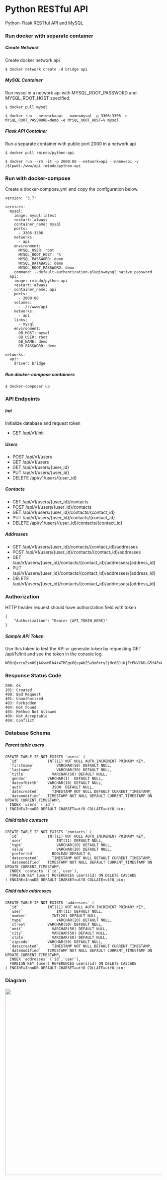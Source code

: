 # Python RESTful API

Python-Flask RESTful API and MySQL


### Run docker with separate container

##### Create Network
Create docker network api 
```
$ docker network create -d bridge api
```

##### MySQL Container
Run mysql in a network api with MYSQL_ROOT_PASSWORD and MYSQL_ROOT_HOST specified.
```
$ docker pull mysql
```
```
$ docker run --network=api --name=mysql -p 3306:3306 -e MYSQL_ROOT_PASSWORD=demo -e MYSQL_ROOT_HOST=% mysql
```


##### Flask API Container
Run a separate container with public port 2000 in a network api

```
$ docker pull rmindo/python-api
```
```
$ docker run --rm -it -p 2000:80 --network=api --name=api -v /$(pwd):/www/api rmindo/python-api
```

### Run with docker-compose
Create a docker-compose.yml and copy the configuration below.
```
version: '3.7'

services:
  mysql:
    image: mysql:latest
    restart: always
    container_name: mysql
    ports:
      - 3306:3306
    networks:
      - api
    environment:
      MYSQL_USER: root
      MYSQL_ROOT_HOST: '%'
      MYSQL_PASSWORD: demo
      MYSQL_DATABASE: demo
      MYSQL_ROOT_PASSWORD: demo
    command: --default-authentication-plugin=mysql_native_password
  api:
    image: rmindo/python-api
    restart: always
    container_name: api
    ports:
      - 2000:80
    volumes:
      - ./:/www/api
    networks:
      - api
    links:
      - mysql
    environment:
      DB_HOST: mysql
      DB_USER: root
      DB_NAME: demo
      DB_PASSWORD: demo

networks:
  api:
    driver: bridge
```

##### Run docker-compose containers
```
$ docker-composer up
```
### API Endpoints

##### Init
Initialize database and request token
- GET /api/v1/init

##### Users
- POST /api/v1/users
- GET /api/v1/users
- GET /api/v1/users/{user_id}
- PUT /api/v1/users/{user_id}
- DELETE /api/v1/users/{user_id}

##### Contacts
- GET /api/v1/users/{user_id}/contacts
- POST /api/v1/users/{user_id}/contacts
- GET /api/v1/users/{user_id}/contacts/{contact_id}
- PUT /api/v1/users/{user_id}/contacts/{contact_id}
- DELETE /api/v1/users/{user_id}/contacts/{contact_id}

##### Addresses
- GET /api/v1/users/{user_id}/contacts/{contact_id}/addresses
- POST /api/v1/users/{user_id}/contacts/{contact_id}/addresses
- GET /api/v1/users/{user_id}/contacts/{contact_id}/addresses/{address_id}
- PUT /api/v1/users/{user_id}/contacts/{contact_id}/addresses/{address_id}
- DELETE /api/v1/users/{user_id}/contacts/{contact_id}/addresses/{address_id}


### Authorization
HTTP header request should have authorization field with token
```
{
    "Authorization": "Bearer {API_TOKEN_HERE}"
}
```

##### Sample API Token
Use this token to test the API or generate token by requesting GET /api/1v/init and see the token in the console log.
```
NR0iQxriuZvmOSjAXswMlk4t4TMEge6QspAbZSa9o6rty2jMc0BJjKjFtPNVCkDuG5fAPxW20gCfn37QT7dP3CeydpZCc6IDEsICdleHAnOiAxNTk1ODMyNjE0LjB9ODc0OGQ5MjBhMDJkYzZiMjg4ZjRiMDc4ZDA3ZWQ0MjFmOWVhMDRiMmVhMDIwYzFiODVmYTU0MjE0ZjA5Yzg4Mg
```
### Response Status Code
```
200: Ok
201: Created
400: Bad Request
401: Unauthorized
403: Forbidden
404: Not Found
405: Method Not Allowed
406: Not Acceptable
409: Conflict
```

### Database Schema
##### Parent table users
```
CREATE TABLE IF NOT EXISTS `users` (
  `id`        	   INT(11) NOT NULL AUTO_INCREMENT PRIMARY KEY,
  `firstname`		   VARCHAR(50) DEFAULT NULL,
  `lastname`		   VARCHAR(50) DEFAULT NULL,
  `title`	         VARCHAR(50) DEFAULT NULL,
  `gender`	       VARCHAR(1)  DEFAULT NULL,
  `dateofbirth`	   VARCHAR(10) DEFAULT NULL,
  `auth`	         JSON  DEFAULT NULL,
  `datecreated` 	 TIMESTAMP NOT NULL DEFAULT CURRENT_TIMESTAMP,
  `datemodified`   TIMESTAMP NOT NULL DEFAULT CURRENT_TIMESTAMP ON UPDATE CURRENT_TIMESTAMP,
  INDEX `users` (`id`)
) ENGINE=InnoDB DEFAULT CHARSET=utf8 COLLATE=utf8_bin;
```
##### Child table contacts
```
CREATE TABLE IF NOT EXISTS `contacts` (
  `id`        	   INT(11) NOT NULL AUTO_INCREMENT PRIMARY KEY,
  `user`		       INT(11) DEFAULT NULL,
  `type`		       VARCHAR(20) DEFAULT NULL,
  `value`		       VARCHAR(20) DEFAULT NULL,
  `preferred`	     BOOLEAN DEFAULT 0,
  `datecreated` 	 TIMESTAMP NOT NULL DEFAULT CURRENT_TIMESTAMP,
  `datemodified`   TIMESTAMP NOT NULL DEFAULT CURRENT_TIMESTAMP ON UPDATE CURRENT_TIMESTAMP,
  INDEX `contacts` (`id`,`user`),
  FOREIGN KEY (user) REFERENCES users(id) ON DELETE CASCADE
) ENGINE=InnoDB DEFAULT CHARSET=utf8 COLLATE=utf8_bin;
```
##### Child table addresses
```
CREATE TABLE IF NOT EXISTS `addresses` (
  `id`        	   INT(11) NOT NULL AUTO_INCREMENT PRIMARY KEY,
  `user`		       INT(11) DEFAULT NULL,
  `number`		     INT(20) DEFAULT NULL,
  `type`		       VARCHAR(20) DEFAULT NULL,
  `street`	       VARCHAR(50) DEFAULT NULL,
  `unit`	         VARCHAR(50) DEFAULT NULL,
  `city`	         VARCHAR(50) DEFAULT NULL,
  `state`	         VARCHAR(50) DEFAULT NULL,
  `zipcode`	       VARCHAR(50) DEFAULT NULL,
  `datecreated` 	 TIMESTAMP NOT NULL DEFAULT CURRENT_TIMESTAMP,
  `datemodified`   TIMESTAMP NOT NULL DEFAULT CURRENT_TIMESTAMP ON UPDATE CURRENT_TIMESTAMP,
  INDEX `addresses` (`id`,`user`),
  FOREIGN KEY (user) REFERENCES users(id) ON DELETE CASCADE
) ENGINE=InnoDB DEFAULT CHARSET=utf8 COLLATE=utf8_bin;
```


### Diagram
<p align="center">
	<img width="600" src="https://i.ibb.co/R2cPg12/Schema-Design.png">
</p>
